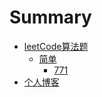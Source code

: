 # Summary
* [leetCode算法题](README.md)
    * [简单](leetCode/easy/README.md)  
        * [771](leetCode/easy/771.md)  
* [个人博客](blog/aboutMe.md)
   

